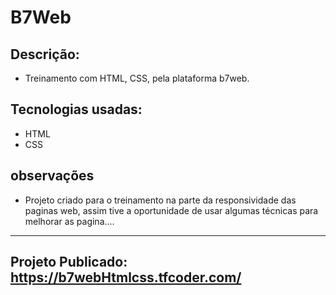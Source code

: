 # B7Web

## Descrição:

- Treinamento com HTML, CSS, pela plataforma b7web.

## Tecnologias usadas:

- HTML
- CSS

## observações

- Projeto criado para o treinamento na parte da responsividade das paginas web, assim tive a oportunidade de usar algumas técnicas para melhorar as pagina....
<hr>

## Projeto Publicado: https://b7webHtmlcss.tfcoder.com/
